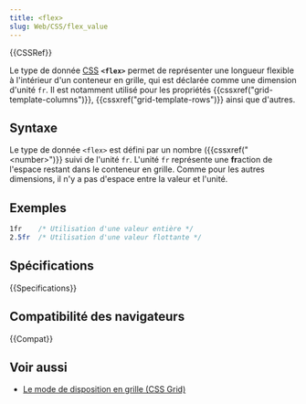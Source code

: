 ```yaml
---
title: <flex>
slug: Web/CSS/flex_value
---
```


{{CSSRef}}

Le type de donnée [CSS](/fr/docs/Web/CSS) **`<flex>`** permet de représenter une longueur flexible à l'intérieur d'un conteneur en grille, qui est déclarée comme une dimension d'unité `fr`. Il est notamment utilisé pour les propriétés {{cssxref("grid-template-columns")}}, {{cssxref("grid-template-rows")}} ainsi que d'autres.

## Syntaxe

Le type de donnée `<flex>` est défini par un nombre ({{cssxref("&lt;number&gt;")}} suivi de l'unité `fr`. L'unité `fr` représente une **fr**action de l'espace restant dans le conteneur en grille. Comme pour les autres dimensions, il n'y a pas d'espace entre la valeur et l'unité.

## Exemples

```css
1fr    /* Utilisation d'une valeur entière */
2.5fr  /* Utilisation d'une valeur flottante */
```

## Spécifications

{{Specifications}}

## Compatibilité des navigateurs

{{Compat}}

## Voir aussi

- [Le mode de disposition en grille (CSS Grid)](/fr/docs/Web/CSS/CSS_grid_layout)
